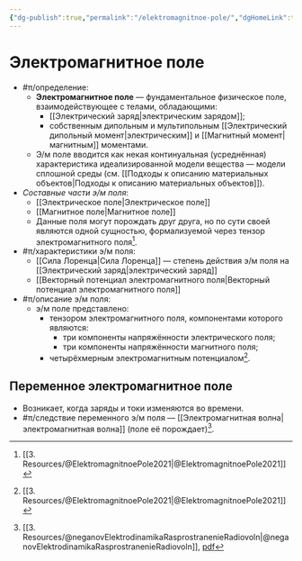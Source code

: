 ```yaml
---
{"dg-publish":true,"permalink":"/elektromagnitnoe-pole/","dgHomeLink":true,"dgPassFrontmatter":false}
---
```



# Электромагнитное поле

- #π/определение:
	- **Электромагнитное поле** — фундаментальное физическое поле, взаимодействующее с телами, обладающими:
		- [[Электрический заряд|электрическим зарядом]];
		- собственным дипольным и мультипольным [[Электрический дипольный момент|электрическим]] и [[Магнитный момент|магнитным]] моментами. 
	- Э/м поле вводится как некая континуальная (усреднённая) характеристика идеализированной модели вещества — модели сплошной среды (см. [[Подходы к описанию материальных объектов|Подходы к описанию материальных объектов]]).
- *Составные части э/м поля*:
	- [[Электрическое поле|Электрическое поле]]
	- [[Магнитное поле|Магнитное поле]]
	- Данные поля могут порождать друг друга, но по сути своей являются одной сущностью, формализуемой через тензор электромагнитного поля[^1].
- #π/характеристики э/м поля:
	- [[Сила Лоренца|Сила Лоренца]] — степень действия э/м поля на [[Электрический заряд|электрический заряд]]
	- [[Векторный потенциал электромагнитного поля|Векторный потенциал электромагнитного поля]]
- #π/описание э/м поля:
	- э/м поле представлено:
		- тензором электромагнитного поля, компонентами которого являются:
			- три компоненты напряжённости электрического поля;
			- три компоненты напряжённости магнитного поля;
		- четырёхмерным электромагнитным потенциалом[^1].

## Переменное электромагнитное поле

- Возникает, когда заряды и токи изменяются во времени.
- #π/следствие переменного э/м поля — [[Электромагнитная волна|электромагнитная волна]] (поле её порождает)[^2].

[^1]: [[3. Resources/@ElektromagnitnoePole2021|@ElektromagnitnoePole2021]]
[^2]: [[3. Resources/@neganovElektrodinamikaRasprostranenieRadiovoln|@neganovElektrodinamikaRasprostranenieRadiovoln]], [pdf](zotero://open-pdf/library/items/XN5K97GI?page=11&annotation=3AUDHT3L)